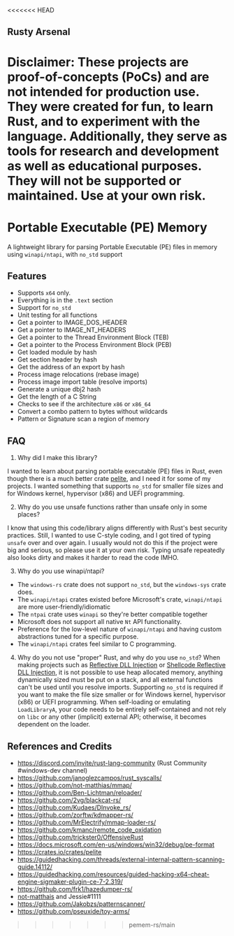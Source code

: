 <<<<<<< HEAD
## Rusty Arsenal

**Disclaimer: These projects are proof-of-concepts (PoCs) and are not intended for production use. They were created for 
fun, to learn Rust, and to experiment with the language. Additionally, they serve as tools for research and development 
as well as educational purposes. They will not be supported or maintained. Use at your own risk.**
=======
# Portable Executable (PE) Memory

A lightweight library for parsing Portable Executable (PE) files in memory using `winapi/ntapi`, with `no_std` support

## Features

- Supports `x64` only.
- Everything is in the `.text` section
- Support for `no_std`
- Unit testing for all functions
- Get a pointer to IMAGE_DOS_HEADER
- Get a pointer to IMAGE_NT_HEADERS
- Get a pointer to the Thread Environment Block (TEB)
- Get a pointer to the Process Environment Block (PEB)
- Get loaded module by hash
- Get section header by hash
- Get the address of an export by hash
- Process image relocations (rebase image)
- Process image import table (resolve imports)
- Generate a unique dbj2 hash
- Get the length of a C String
- Checks to see if the architecture `x86` or `x86_64`
- Convert a combo pattern to bytes without wildcards
- Pattern or Signature scan a region of memory

## FAQ

1. Why did I make this library? 

I wanted to learn about parsing portable executable (PE) files in Rust, even though there is a much better crate [pelite](https://docs.rs/pelite/latest/pelite/), and I need it for some of my projects. I wanted something that supports `no_std` for smaller file sizes and for Windows kernel, hypervisor (x86) and UEFI programming.

2. Why do you use unsafe functions rather than unsafe only in some places? 

I know that using this code/library aligns differently with Rust's best security practices. Still, I wanted to use C-style coding, and I got tired of typing `unsafe` over and over again. I usually would not do this if the project were big and serious, so please use it at your own risk. Typing unsafe repeatedly also looks dirty and makes it harder to read the code IMHO.

3. Why do you use winapi/ntapi? 

* The `windows-rs` crate does not support `no_std`, but the `windows-sys` crate does. 
* The `winapi/ntapi` crates existed before Microsoft's crate, `winapi/ntapi` are more user-friendly/idiomatic
* The `ntpai` crate uses `winapi` so they're better compatible together
* Microsoft does not support all native `Nt` API functionality.
* Preference for the low-level nature of `winapi/ntapi` and having custom abstractions tuned for a specific purpose.
* The `winapi/ntapi` crates feel similar to C programming.

4. Why do you not use "proper" Rust, and why do you use `no_std`? When making projects such as [Reflective DLL Injection](https://github.com/memN0ps/rdi-rs) or [Shellcode Reflective DLL Injection](https://github.com/memN0ps/srdi-rs), it is not possible to use heap allocated memory, anything dynamically sized must be put on a stack, and all external functions can't be used until you resolve imports. Supporting `no_std` is required if you want to make the file size smaller or for Windows kernel, hypervisor (x86) or UEFI programming. When self-loading or emulating `LoadLibraryA`, your code needs to be entirely self-contained and not rely on `libc` or any other (implicit) external API; otherwise, it becomes dependent on the loader.

## References and Credits

* https://discord.com/invite/rust-lang-community (Rust Community #windows-dev channel)
* https://github.com/janoglezcampos/rust_syscalls/
* https://github.com/not-matthias/mmap/
* https://github.com/Ben-Lichtman/reloader/
* https://github.com/2vg/blackcat-rs/
* https://github.com/Kudaes/DInvoke_rs/
* https://github.com/zorftw/kdmapper-rs/
* https://github.com/MrElectrify/mmap-loader-rs/
* https://github.com/kmanc/remote_code_oxidation
* https://github.com/trickster0/OffensiveRust
* https://docs.microsoft.com/en-us/windows/win32/debug/pe-format
* https://crates.io/crates/pelite
* https://guidedhacking.com/threads/external-internal-pattern-scanning-guide.14112/
* https://guidedhacking.com/resources/guided-hacking-x64-cheat-engine-sigmaker-plugin-ce-7-2.319/
* https://github.com/frk1/hazedumper-rs/
* [not-matthais](https://github.com/not-matthias/) and Jessie#1111
* https://github.com/Jakobzs/patternscanner/
* https://github.com/pseuxide/toy-arms/
>>>>>>> pemem-rs/main
